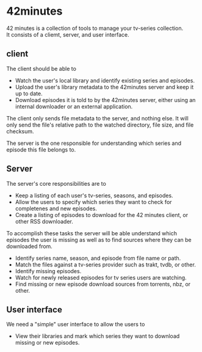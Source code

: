 # 42minutes

42 minutes is a collection of tools to manage your tv-series collection.  
It consists of a cliemt, server, and user interface.

## client

The client should be able to

* Watch the user's local library and identify existing series and episodes.
* Upload the user's library metadata to the 42minutes server and keep it up
  to date.
* Download episodes it is told to by the 42minutes server, either using an
  internal downloader or an external application.

The client only sends file metadata to the server, and nothing else. It will
only send the file's relative path to the watched directory, file size, and
file checksum.

The server is the one responsible for understanding which series and episode
this file belongs to.

## Server

The server's core responsibilities are to

* Keep a listing of each user's tv-series, seasons, and episodes.
* Allow the users to specify which series they want to check for completenes
  and new episodes.
* Create a listing of episodes to download for the 42 minutes client, or
  other RSS downloader.

To accomplish these tasks the server will be able understand which episodes
the user is missing as well as to find sources where they can be downloaded
from.

* Identify series name, season, and episode from file name or path.
* Match the files against a tv-series provider such as trakt, tvdb, or other.
* Identify missing episodes.
* Watch for newly released episodes for tv series users are watching. 
* Find missing or new episode download sources from torrents, nbz, or other.

## User interface

We need a "simple" user interface to allow the users to

* View their libraries and mark which series they want to download missing or
  new episodes.